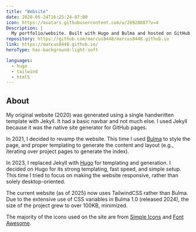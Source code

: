 ```yaml
---
title: "Website"
date: 2020-05-24T16:25:24-07:00
icon: https://avatars.githubusercontent.com/u/28928887?v=4
Description: |
  My portfolio/website. Built with Hugo and Bulma and hosted on GitHub Pages.
repository: https://github.com/marcus8448/marcus8448.github.io
link: https://marcus8448.github.io/
heroType: has-background-light-soft

languages:
  - hugo
  - tailwind
  - html5
---
```


## About

My original website (2020) was generated using a single handwritten template with Jekyll.
It had a basic navbar and not much else.
I used Jekyll because it was the native site generator for GitHub pages.

In 2021, I decided to revamp the website.
This time I used [Bulma](https://bulma.io/) to style the page,
and proper templating to generate the content and layout (e.g., iterating over project pages to generate the index).

In 2023, I replaced Jekyll with [Hugo](https://gohugo.io/) for templating and generation.
I decided on Hugo for its strong templating, fast speed, and simple setup.
This time I tried to focus on making the website responsive, rather than solely desktop-oriented.

The current website (as of 2025) now uses TailwindCSS rather than Bulma.
Due to the extensive use of CSS variables in Bulma 1.0 (released 2024), the size of the project grew to over 100KB, minimized.

The majority of the icons used on the site are from [Simple Icons](https://simpleicons.org/) 
and [Font Awesome](https://github.com/FortAwesome/Font-Awesome).
